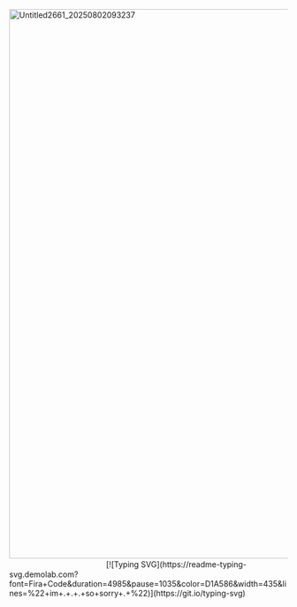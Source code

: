 <img width="1429" height="992" alt="Untitled2661_20250802093237" src="https://github.com/user-attachments/assets/8d488e5f-95d0-46bb-901f-86c91745aa21" />
ㅤ
ㅤ
ㅤㅤㅤㅤㅤㅤㅤㅤㅤㅤㅤ[![Typing SVG](https://readme-typing-svg.demolab.com?font=Fira+Code&duration=4985&pause=1035&color=D1A586&width=435&lines=%22+im+.+.+.+so+sorry+.+%22)](https://git.io/typing-svg)
